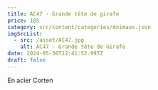 ```yaml
---
title: AC47 - Grande tête de girafe
price: 185
category: src/content/categories/Animaux.json
imgSrcList:
  - src: /asset/AC47.jpg
    alt: AC47 - Grande tête de Girafe
date: 2024-05-30T12:41:52.997Z
draft: false
---
```


En acier Corten

